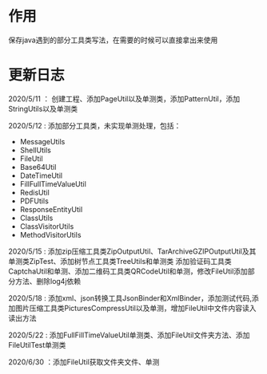 # 作用
保存java遇到的部分工具类写法，在需要的时候可以直接拿出来使用

# 更新日志

2020/5/11 ： 创建工程、添加PageUtil以及单测类，添加PatternUtil，添加StringUtils以及单测类

2020/5/12 : 添加部分工具类，未实现单测处理，包括：
- MessageUtils
- ShellUtils
- FileUtil
- Base64Util
- DateTimeUtil
- FillFullTimeValueUtil
- RedisUtil
- PDFUtils
- ResponseEntityUtil
- ClassUtils
- ClassVisitorUtils
- MethodVisitorUtils

2020/5/15 : 添加zip压缩工具类ZipOutputUtil、TarArchiveGZIPOutputUtil及其单测类ZipTest、添加树节点工具类TreeUtils和单测类
添加验证码工具类CaptchaUtil和单测、添加二维码工具类QRCodeUtil和单测，修改FileUtil添加部分方法、删除log4j依赖

2020/5/18 : 添加xml、json转换工具JsonBinder和XmlBinder，添加测试代码,添加图片压缩工具类PicturesCompressUtil以及单测，增加FileUtil中文件内容读入读出方法

2020/5/22 : 添加FullFillTimeValueUtil单测类、添加FileUtil文件夹方法、添加FileUtilTest单测类

2020/6/30 ：添加FileUtil获取文件夹文件、单测